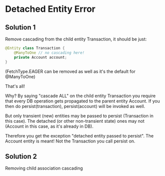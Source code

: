 # Detached Entity Error

## Solution 1

Remove cascading from the child entity Transaction, it should be just:

```java
@Entity class Transaction {
    @ManyToOne // no cascading here!
    private Account account;
}
```

(FetchType.EAGER can be removed as well as it's the default for @ManyToOne)

That's all!

Why? By saying "cascade ALL" on the child entity Transaction you require that every DB operation gets propagated to the parent entity Account. If you then do persist(transaction), persist(account) will be invoked as well.

But only transient (new) entities may be passed to persist (Transaction in this case). The detached (or other non-transient state) ones may not (Account in this case, as it's already in DB).

Therefore you get the exception "detached entity passed to persist". The Account entity is meant! Not the Transaction you call persist on.


## Solution 2

Removing child association cascading